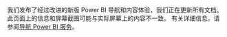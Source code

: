 我们发布了经过改进的新版 Power BI 导航和内容体验，我们正在更新所有文档。
此页面上的信息和屏幕截图可能与实际屏幕上的内容不一致。 有关详细信息，请参阅[导航 Power BI 服务](../consumer/end-user-experience.md)。</font>
